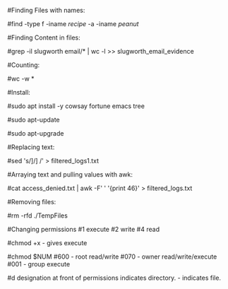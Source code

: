 

#Finding Files with names:

#find -type f -iname *recipe* -a -iname *peanut*


#Finding Content in files:

#grep -il slugworth email/* | wc -l >> slugworth_email_evidence


#Counting:

#wc -w *

#Install:

#sudo apt install -y cowsay fortune emacs tree

#sudo apt-update

#sudo apt-upgrade


#Replacing text:

#sed 's/]/] /' > filtered_logs1.txt


#Arraying text and pulling values with awk:

#cat access_denied.txt | awk -F' ' '{print $4$6}' > filtered_logs.txt

#Removing files:

#rm -rfd ./TempFiles

#Changing permissions
#1 execute
#2 write
#4 read

#chmod +x - gives execute

#chmod $NUM
#600 - root read/write
#070 - owner read/write/execute
#001 - group execute

#d designation at front of permissions indicates directory. - indicates file.


